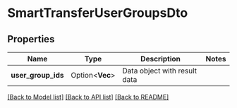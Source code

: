 # SmartTransferUserGroupsDto

## Properties

Name | Type | Description | Notes
------------ | ------------- | ------------- | -------------
**user_group_ids** | Option<**Vec<String>**> | Data object with result data | 

[[Back to Model list]](../README.md#documentation-for-models) [[Back to API list]](../README.md#documentation-for-api-endpoints) [[Back to README]](../README.md)


